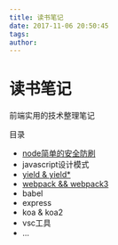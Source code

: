 ```yaml
---
title: 读书笔记
date: 2017-11-06 20:50:45
tags:
author:
---
```

# 读书笔记

前端实用的技术整理笔记

目录

- [node简单的安全防刷](/2017/11/06/node简单防刷)
- javascript设计模式
- [yield & yield*](./yield)
- [webpack && webpack3](./webpack)
- babel
- express
- koa & koa2
- vsc工具
- ...
